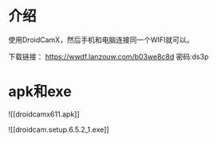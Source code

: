 # 介绍


使用DroidCamX，然后手机和电脑连接同一个WIFI就可以。

下载链接：
https://wwdf.lanzouw.com/b03we8c8d
密码:ds3p

# apk和exe

![[droidcamx611.apk]]

![[droidcam.setup.6.5.2_1.exe]]